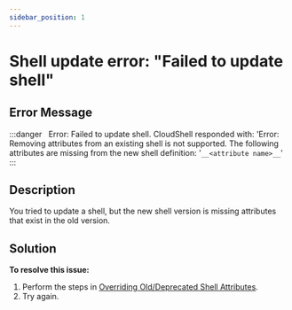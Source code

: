```yaml
---
sidebar_position: 1
---
```


# Shell update error: "Failed to update shell"

## Error Message

:::danger &nbsp;
Error: Failed to update shell. CloudShell responded with: 'Error: Removing attributes from an existing shell is not supported. The following attributes are missing from the new shell definition: '`__<attribute name>__`'
:::

## Description

You tried to update a shell, but the new shell version is missing attributes that exist in the old version.

## Solution

**To resolve this issue:**

1. Perform the steps in [Overriding Old/Deprecated Shell Attributes](https://help.quali.com/Online%20Help/0.0/Portal/Content/DevGuide/Shells/Override-old-shell-attributes.htm).
2. Try again.
